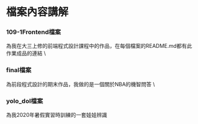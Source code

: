 # 檔案內容講解
### 109-1Frontend檔案
為我在大三上修的前端程式設計課程中的作品，在每個檔案的README.md都有此作業成品的連結 \
### final檔案
為前段程式設計的期末作品，我做的是一個關於NBA的機智問答 \
### yolo_dol檔案
為我2020年暑假實習時訓練的一套娃娃辨識
